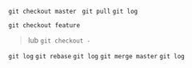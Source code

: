 
`git checkout master `
`git pull`
`git log`

`git checkout feature`
> lub 
`git checkout -`

`git log`
`git rebase`
`git log`
`git merge master`
`git log`

